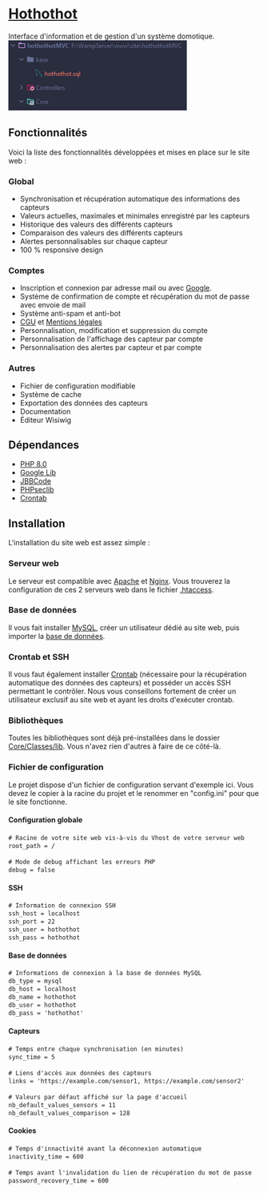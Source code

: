 # [Hothothot](https://hothothot.minarox.fr/)
Interface d'information et de gestion d'un système domotique.  
![img_1.png](Installation/Images/img_1.png)


## Fonctionnalités
Voici la liste des fonctionnalités développées et mises en place sur le site web :

### Global
* Synchronisation et récupération automatique des informations des capteurs
* Valeurs actuelles, maximales et minimales enregistré par les capteurs
* Historique des valeurs des différents capteurs
* Comparaison des valeurs des différents capteurs
* Alertes personnalisables sur chaque capteur
* 100 % responsive design

### Comptes
* Inscription et connexion par adresse mail ou avec [Google](https://github.com/googleapis/google-api-php-client).
* Système de confirmation de compte et récupération du mot de passe avec envoie de mail
* Système anti-spam et anti-bot
* [CGU](https://hothothot.minarox.fr/cgu) et [Mentions légales](https://hothothot.minarox.fr/mentions-legales)
* Personnalisation, modification et suppression du compte
* Personnalisation de l'affichage des capteur par compte
* Personnalisation des alertes par capteur et par compte

### Autres
* Fichier de configuration modifiable
* Système de cache
* Exportation des données des capteurs
* Documentation
* Éditeur Wisiwig


## Dépendances
* [PHP 8.0](https://www.php.net/)
* [Google Lib](https://github.com/googleapis/google-api-php-client)
* [JBBCode](https://github.com/jbowens/jBBCode)
* [PHPseclib](https://github.com/phpseclib/phpseclib)
* [Crontab](https://www.linuxtricks.fr/wiki/cron-et-crontab-le-planificateur-de-taches)


## Installation
L'installation du site web est assez simple :

### Serveur web
Le serveur est compatible avec [Apache]() et [Nginx]().
Vous trouverez la configuration de ces 2 serveurs web dans le fichier [.htaccess](https://github.com/Minarox/hothothot/blob/main/.htaccess).

### Base de données
Il vous fait installer [MySQL](https://www.mysql.com/), créer un utilisateur dédié au site web, puis importer la [base de données](https://github.com/Minarox/hothothot/blob/main/Installation/hothothot.sql).  

### Crontab et SSH
Il vous faut également installer [Crontab](https://www.linuxtricks.fr/wiki/cron-et-crontab-le-planificateur-de-taches) (nécessaire pour la récupération automatique des données des capteurs) et posséder un accès SSH permettant le contrôler.
Nous vous conseillons fortement de créer un utilisateur exclusif au site web et ayant les droits d'exécuter crontab.

### Bibliothèques
Toutes les bibliothèques sont déjà pré-installées dans le dossier [Core/Classes/lib](https://github.com/Minarox/hothothot/tree/main/Core/Classes/lib).
Vous n'avez rien d'autres à faire de ce côté-là.

### Fichier de configuration
Le projet dispose d'un fichier de configuration servant d'exemple ici.
Vous devez le copier à la racine du projet et le renommer en "config.ini" pour que le site fonctionne.  

#### Configuration globale
    # Racine de votre site web vis-à-vis du Vhost de votre serveur web
    root_path = /

    # Mode de debug affichant les erreurs PHP
    debug = false

#### SSH
    # Information de connexion SSH
    ssh_host = localhost
    ssh_port = 22
    ssh_user = hothothot
    ssh_pass = hothothot

#### Base de données
    # Informations de connexion à la base de données MySQL
    db_type = mysql
    db_host = localhost
    db_name = hothothot
    db_user = hothothot
    db_pass = 'hothothot'

#### Capteurs
    # Temps entre chaque synchronisation (en minutes)
    sync_time = 5
    
    # Liens d'accès aux données des capteurs
    links = 'https://example.com/sensor1, https://example.com/sensor2'
    
    # Valeurs par défaut affiché sur la page d'accueil
    nb_default_values_sensors = 11
    nb_default_values_comparison = 128

#### Cookies
    # Temps d'innactivité avant la déconnexion automatique
    inactivity_time = 600
    
    # Temps avant l'invalidation du lien de récupération du mot de passe
    password_recovery_time = 600
